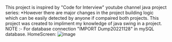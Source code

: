 This project is inspired by "Code for Interview" youtube channel java project series:
  *However there are major changes in the project building logic which can be easily detected by anyone if compaired both projects.
This project was created to impliment my knowledge of java swing in a project.
NOTE :- For database connection "IMPORT Dump20221128" in mySQL database.
HomeScreen:
![image](https://github.com/user-attachments/assets/3bab0b8c-09b7-4942-8cb6-59df7179f4ee)
